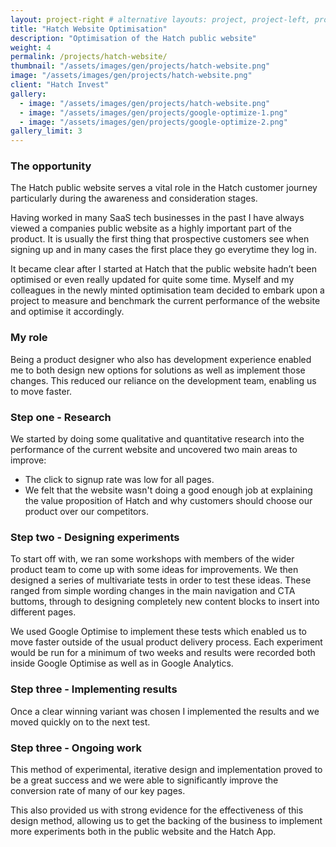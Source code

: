 ```yaml
---
layout: project-right # alternative layouts: project, project-left, project-right, project-top
title: "Hatch Website Optimisation"
description: "Optimisation of the Hatch public website"
weight: 4
permalink: /projects/hatch-website/
thumbnail: "/assets/images/gen/projects/hatch-website.png"
image: "/assets/images/gen/projects/hatch-website.png"
client: "Hatch Invest"
gallery:
  - image: "/assets/images/gen/projects/hatch-website.png"
  - image: "/assets/images/gen/projects/google-optimize-1.png"
  - image: "/assets/images/gen/projects/google-optimize-2.png"
gallery_limit: 3
---
```


### The opportunity 

The Hatch public website serves a vital role in the Hatch customer journey particularly during the awareness and consideration stages. 

Having worked in many SaaS tech businesses in the past I have always viewed a companies public website as a highly important part of the product. It is usually the first thing that prospective customers see when signing up and in many cases the first place they go everytime they log in.

It became clear after I started at Hatch that the public website hadn’t been optimised or even really updated for quite some time. Myself and my colleagues in the newly minted optimisation team decided to embark upon a project to measure and benchmark the current performance of the website and optimise it accordingly.

### My role

Being a product designer who also has development experience enabled me to both design new options for solutions as well as implement those changes. This reduced our reliance on the development team, enabling us to move faster.

### Step one - Research

We started by doing some qualitative and quantitative research into the performance of the current website and uncovered two main areas to improve:

- The click to signup rate was low for all pages.
- We felt that the website wasn't doing a good enough job at explaining the value proposition of Hatch and why customers should choose our product over our competitors.

### Step two - Designing experiments

To start off with, we ran some workshops with members of the wider product team to come up with some ideas for improvements. We then designed a series of multivariate tests in order to test these ideas. These ranged from simple wording changes in the main navigation and CTA buttoms, through to designing completely new content blocks to insert into different pages.

We used Google Optimise to implement these tests which enabled us to move faster outside of the usual product delivery process. Each experiment would be run for a minimum of two weeks and results were recorded both inside Google Optimise as well as in Google Analytics.

### Step three - Implementing results

Once a clear winning variant was chosen I implemented the results and we moved quickly on to the next test.

### Step three - Ongoing work

This method of experimental, iterative design and implementation proved to be a great success and we were able to significantly improve the conversion rate of many of our key pages. 

This also provided us with strong evidence for the effectiveness of this design method, allowing us to get the backing of the business to implement more experiments both in the public website and the Hatch App.
